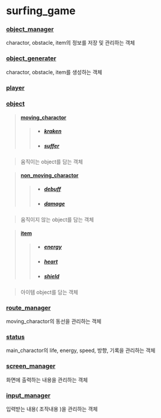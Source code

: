 # surfing_game

### [ object_manager ](object_manager.md)

  charactor, obstacle, item의 정보를 저장 및 관리하는 객체
  
### [object_generater](object_generater.md)

  charactor, obstacle, item를 생성하는 객체

### [player](player.md)

### [object](object.md)

>#### [moving_charactor](moving_charactor.md)
> >  + ##### [kraken](kraken.md)
> >  + ##### [suffer](suffer.md)

>  움직이는 object를 담는 객체

>#### [non_moving_charactor](non_moving_charactor.md)
> >  + ##### [debuff](debuff.md)
> >  + ##### [damage](damage.md)

>  움직이지 않는 object를 담는 객체
  
> #### [item](item.md)
> >  + ##### [energy](energy.md)
> >  + ##### [heart](heart.md)
> >  + ##### [shield](shield.md)
  
>   아이템 object를 담는 객체
  
### [route_manager](route_manager.md)

  moving_charactor의 동선을 관리하는 객체

### [status](status.md)

  main_charactor의 life, energy, speed, 방향, 기록을 관리하는 객체

### [screen_manager](screen_manager.md)

  화면에 출력하는 내용을 관리하는 객체

### [input_manager](iput_manager.md)

  입력받는 내용( 조작내용 )을 관리하는 객체
 
